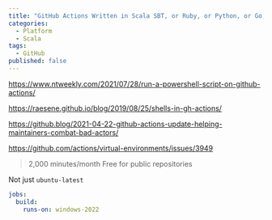 ```yaml
---
title: "GitHub Actions Written in Scala SBT, or Ruby, or Python, or Go, or .Net, or..."
categories:
  - Platform
  - Scala
tags:
  - GitHub
published: false
---
```


https://www.ntweekly.com/2021/07/28/run-a-powershell-script-on-github-actions/

https://raesene.github.io/blog/2019/08/25/shells-in-gh-actions/

https://github.blog/2021-04-22-github-actions-update-helping-maintainers-combat-bad-actors/

https://github.com/actions/virtual-environments/issues/3949

> 2,000 minutes/month
> Free for public repositories



Not just `ubuntu-latest`

```yaml
jobs:
  build:
    runs-on: windows-2022
```
